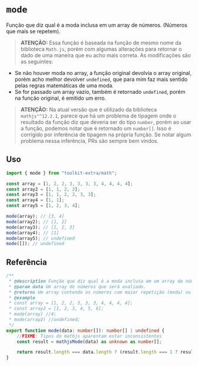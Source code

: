 # `mode`

Função que diz qual é a moda inclusa em um array de números. (Números que mais se repetem).

>**ATENÇÃO:** Essa função é baseada na função de mesmo nome da biblioteca `Math.js`, porém com algumas alterações para retornar o dado de uma maneira que eu acho mais correta. As modificações são as seguintes:

- Se não houver moda no array, a função original devolvia o array original, porém acho melhor devolver `undefined`, que para mim faz mais sentido pelas regras matemáticas de uma moda.
- Se for passado um array vazio, também é retornado `undefined`, porém na função original, é emitido um erro.

>**ATENÇÃO:** Na atual versão que é utilizado da biblioteca `mathjs"^12.2.1`, parece que há um problema de tipagem onde o resultado da função diz que deveria ser do tipo `number`, porém ao usar a função, podemos notar que é retornado um `number[]`. Isso é corrigido por inferência de tipagem na própria função. Se notar algum problema nessa inferência, PRs são sempre bem vindos.

## Uso

```ts
import { mode } from "toolkit-extra/math";

const array = [1, 2, 2, 3, 3, 3, 3, 4, 4, 4, 4];
const array2 = [1, 1, 2, 2];
const array3 = [1, 1, 2, 2, 3, 3];
const array4 = [1, 1];
const array5 = [1, 2, 3, 4];

mode(array); // [3, 4]
mode(array2); // [1, 2]
mode(array3); // [1, 2, 3]
mode(array4); // [1]
mode(array5); // undefined
mode([]); // undefined
```

## Referência

```ts
/**
 * @description Função que diz qual é a moda inclusa em um array de números. (Números que mais se repetem.)
 * @param data Um array de números que será avaliado.
 * @returns Um array contendo os números com maior repetição (moda) ou undefined se não houver moda.
 * @example
 * const array = [1, 2, 2, 3, 3, 3, 4, 4, 4, 4];
 * const array2 = [1, 2, 3, 4, 5, 6];
 * mode(array) //4;
 * mode(array2) //undefined;
 */
export function mode(data: number[]): number[] | undefined {
    //FIXME: Tipos do mathjs aparentam estar inconsistentes
    const result = mathjsMode(data) as unknown as number[];

    return result.length === data.length ? (result.length === 1 ? result : undefined) : result;
}
```
